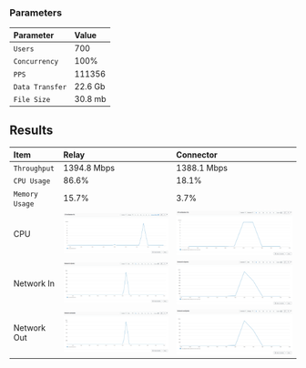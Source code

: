 
### Parameters

| Parameter | Value                |
| :-------- |:------------------------- |
| `Users` | 700 |
| `Concurrency` | 100% |
| `PPS` | 111356 |
| `Data Transfer` | 22.6 Gb |
| `File Size` | 30.8 mb |

## Results


|  Item | Relay            | Connector |
| :------------------------- |:------------------------- |:------------------------- |
| `Throughput` | 1394.8 Mbps | 1388.1 Mbps |
| `CPU Usage` | 86.6% | 18.1% |
| `Memory Usage` | 15.7% | 3.7% |
| CPU | ![](relay/relay-cpu.png) |  ![](connector/connector-cpu.png) |
| Network In | ![](relay/relay-network-in.png) |  ![](connector/connector-network-in.png) |
| Network Out | ![](relay/relay-network-out.png) |  ![](connector/connector-network-out.png) |